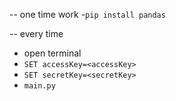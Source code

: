 -- one time work 
-`pip install pandas`

-- every time 
- open terminal
- `SET accessKey=<accessKey>`
- `SET secretKey=<secretKey>`
- `main.py`